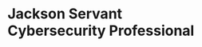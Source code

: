 <h1>Jackson Servant</a> <br/>Cybersecurity Professional</a>

[linkedin]: [https://www.linkedin.com/in/jacksonservant]
